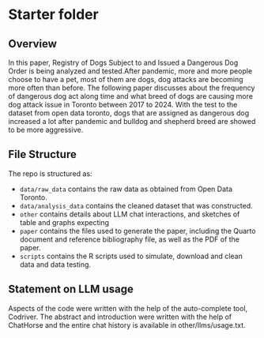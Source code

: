 # Starter folder

## Overview

In this paper, Registry of Dogs Subject to and Issued a Dangerous Dog Order is being analyzed and tested.After pandemic, more and more people choose to have a pet, most of them are dogs, dog attacks are becoming more often than before. The following paper discusses about the frequency of dangerous dog act along time and what breed of dogs are causing more dog attack issue in Toronto between 2017 to 2024. With the test to the dataset from open data toronto, dogs that are assigned as dangerous dog increased a lot after pandemic and bulldog and shepherd breed are showed to be more aggressive.


## File Structure

The repo is structured as:

-   `data/raw_data` contains the raw data as obtained from Open Data Toronto.
-   `data/analysis_data` contains the cleaned dataset that was constructed.
-   `other` contains details about LLM chat interactions, and sketches of table and graphs expecting
-   `paper` contains the files used to generate the paper, including the Quarto document and reference bibliography file, as well as the PDF of the paper. 
-   `scripts` contains the R scripts used to simulate, download and clean data and data testing.


## Statement on LLM usage

Aspects of the code were written with the help of the auto-complete tool, Codriver. The abstract and introduction were written with the help of ChatHorse and the entire chat history is available in other/llms/usage.txt.
